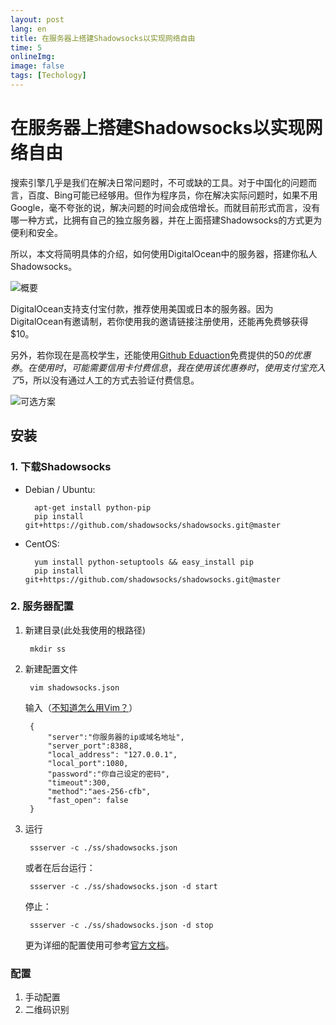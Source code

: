 ```yaml
---
layout: post
lang: en
title: 在服务器上搭建Shadowsocks以实现网络自由
time: 5
onlineImg: 
image: false
tags: [Techology]
---
```


# 在服务器上搭建Shadowsocks以实现网络自由

搜索引擎几乎是我们在解决日常问题时，不可或缺的工具。对于中国化的问题而言，百度、Bing可能已经够用。但作为程序员，你在解决实际问题时，如果不用Google，毫不夸张的说，解决问题的时间会成倍增长。<!-- more -->而就目前形式而言，没有哪一种方式，比拥有自己的独立服务器，并在上面搭建Shadowsocks的方式更为便利和安全。

所以，本文将简明具体的介绍，如何使用DigitalOcean中的服务器，搭建你私人Shadowsocks。



![概要](http://7xle3b.com1.z0.glb.clouddn.com/DigitalOcean-N-7.png)

DigitalOcean支持支付宝付款，推荐使用美国或日本的服务器。因为DigitalOcean有邀请制，若你使用我的邀请链接注册使用，还能再免费够获得$10。

另外，若你现在是高校学生，还能使用[Github Eduaction](https://education.github.com/)免费提供的$50的优惠券。在使用时，可能需要信用卡付费信息，我在使用该优惠券时，使用支付宝充入了$5，所以没有通过人工的方式去验证付费信息。

![可选方案](http://7xle3b.com1.z0.glb.clouddn.com/digitalocean-5.png)

## 安装
### 1. 下载Shadowsocks

- Debian / Ubuntu:

		apt-get install python-pip
		pip install git+https://github.com/shadowsocks/shadowsocks.git@master

- CentOS:

		yum install python-setuptools && easy_install pip
		pip install git+https://github.com/shadowsocks/shadowsocks.git@master

### 2. 服务器配置

1. 新建目录(此处我使用的根路径)
	
		mkdir ss
	
2. 新建配置文件
	
		vim shadowsocks.json
	
	输入（[不知道怎么用Vim？](http://azureyu.com/Vim/)）    
		
		{
	        "server":"你服务器的ip或域名地址",
	        "server_port":8388,
	        "local_address": "127.0.0.1",
	        "local_port":1080,
	        "password":"你自己设定的密码",
	        "timeout":300,
	        "method":"aes-256-cfb",
	        "fast_open": false
	    }

3. 运行
	
		ssserver -c ./ss/shadowsocks.json
    
	或者在后台运行：
   
	    ssserver -c ./ss/shadowsocks.json -d start
	
	停止：
	
	    ssserver -c ./ss/shadowsocks.json -d stop
	    
	更为详细的配置使用可参考[官方文档](https://github.com/shadowsocks/shadowsocks/wiki)。

### 配置
1. 手动配置
2. 二维码识别


